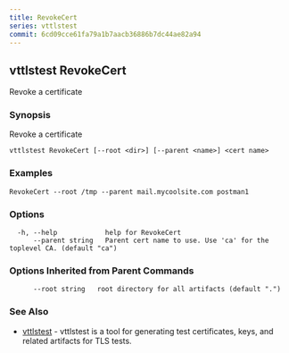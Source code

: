 ```yaml
---
title: RevokeCert
series: vttlstest
commit: 6cd09cce61fa79a1b7aacb36886b7dc44ae82a94
---
```

## vttlstest RevokeCert

Revoke a certificate

### Synopsis

Revoke a certificate

```
vttlstest RevokeCert [--root <dir>] [--parent <name>] <cert name>
```

### Examples

```
RevokeCert --root /tmp --parent mail.mycoolsite.com postman1
```

### Options

```
  -h, --help            help for RevokeCert
      --parent string   Parent cert name to use. Use 'ca' for the toplevel CA. (default "ca")
```

### Options Inherited from Parent Commands

```
      --root string   root directory for all artifacts (default ".")
```

### See Also

* [vttlstest](../)	 - vttlstest is a tool for generating test certificates, keys, and related artifacts for TLS tests.


